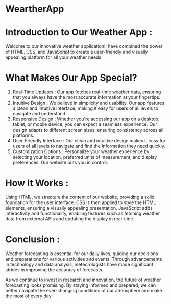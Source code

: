 # WeartherApp
# Introduction to Our Weather App :

Welcome to our innovative weather application!I have combined the power of HTML, CSS, and JavaScript to create a user-friendly and visually appealing platform for all your weather needs.

# What Makes Our App Special?

1. Real-Time Updates : Our app fetches real-time weather data, ensuring that you always have the most accurate information at your fingertips.
2. Intuitive Design : We believe in simplicity and usability. Our app features a clean and intuitive interface, making it easy for users of all levels to navigate and understand.
3. Responsive Design : Whether you're accessing our app on a desktop, tablet, or mobile device, you can expect a seamless experience. Our design adapts to different screen sizes, ensuring consistency across all platforms.
4. User-Friendly Interface : Our clean and intuitive design makes it easy for users of all levels to navigate and find the information they need quickly.
5. Customization Options : Personalize your weather experience by selecting your location, preferred units of measurement, and display preferences. Our website puts you in control.

# How It Works :

Using HTML, we structure the content of our website, providing a solid foundation for the user interface. CSS is then applied to style the HTML elements, ensuring a visually appealing presentation. JavaScript adds interactivity and functionality, enabling features such as fetching weather data from external APIs and updating the display in real-time.

# Conclusion :

Weather forecasting is essential for our daily lives, guiding our decisions and preparations for various activities and events. Through advancements in technology and data analysis, meteorologists have made significant strides in improving the accuracy of forecasts.

As we continue to invest in research and innovation, the future of weather forecasting looks promising. By staying informed and prepared, we can better navigate the ever-changing conditions of our atmosphere and make the most of every day.
